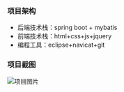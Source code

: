 ### 项目架构

* 后端技术栈：spring boot + mybatis
* 前端技术栈：html+css+js+jquery
* 编程工具：eclipse+navicat+git

### 项目截图

![项目图片](http://ww1.sinaimg.cn/large/005T39qaly1gjsfc598ucj311c0exaam.jpg)

